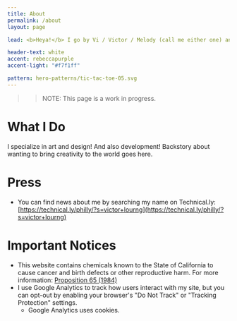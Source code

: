```yaml
---
title: About
permalink: /about
layout: page

lead: <b>Heya!</b> I go by Vi / Victor / Melody (call me either one) and I use they/them pronouns.

header-text: white
accent: rebeccapurple
accent-light: "#f7f1ff"

pattern: hero-patterns/tic-tac-toe-05.svg
---
```


> > NOTE: This page is a work in progress.

# What I Do

I specialize in art and design! And also development! Backstory about wanting to bring creativity to the world goes here.

# Press

- You can find news about me by searching my name on Technical.ly: <br> [https://technical.ly/philly/?s=victor+lourng](https://technical.ly/philly/?s=victor+lourng)

# Important Notices

- This website contains chemicals known to the State of California to cause cancer and birth defects or other reproductive harm. For more information: [Proposition 65 (1984)](https://en.wikipedia.org/wiki/California_Proposition_65_(1986)?oldformat=true)
- I use Google Analytics to track how users interact with my site, but you can opt-out by enabling your browser's "Do Not Track" or "Tracking Protection" settings.
	- Google Analytics uses cookies.